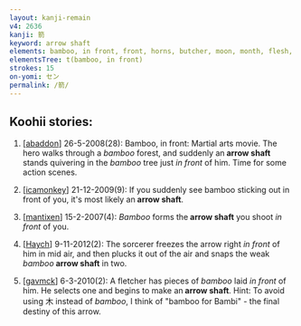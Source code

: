 ```yaml
---
layout: kanji-remain
v4: 2636
kanji: 箭
keyword: arrow shaft
elements: bamboo, in front, front, horns, butcher, moon, month, flesh, part of the body, sword, sabre, saber
elementsTree: t(bamboo, in front)
strokes: 15
on-yomi: セン
permalink: /箭/
---
```


## Koohii stories: 

1) [<a href="http://kanji.koohii.com/profile/abaddon">abaddon</a>] 26-5-2008(28): Bamboo, in front: Martial arts movie. The hero walks through a <em>bamboo</em> forest, and suddenly an<strong> arrow shaft</strong> stands quivering in the <em>bamboo</em> tree just <em>in front</em> of him. Time for some action scenes.

2) [<a href="http://kanji.koohii.com/profile/icamonkey">icamonkey</a>] 21-12-2009(9): If you suddenly see bamboo sticking out in front of you, it&#039;s most likely an<strong> arrow shaft</strong>.

3) [<a href="http://kanji.koohii.com/profile/mantixen">mantixen</a>] 15-2-2007(4): <em>Bamboo</em> forms the<strong> arrow shaft</strong> you shoot <em>in front</em> of you.

4) [<a href="http://kanji.koohii.com/profile/Haych">Haych</a>] 9-11-2012(2): The sorcerer freezes the arrow right <em>in front</em> of him in mid air, and then plucks it out of the air and snaps the weak <em>bamboo</em><strong> arrow shaft</strong> in two.

5) [<a href="http://kanji.koohii.com/profile/gavmck">gavmck</a>] 6-3-2010(2): A fletcher has pieces of <em>bamboo</em> laid <em>in front</em> of him. He selects one and begins to make an<strong> arrow shaft</strong>. Hint: To avoid using 木 instead of <em>bamboo</em>, I think of &quot;bamboo for Bambi&quot; - the final destiny of this arrow.


